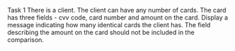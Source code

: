 Task 1
There is a client.
The client can have any number of cards.
The card has three fields - cvv code, card number and amount on the card.
Display a message indicating how many identical cards the client has.
The field describing the amount on the card should not be included in the comparison.
